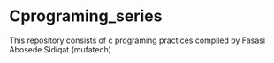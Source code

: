 # Cprograming_series
This repository consists of c programing practices compiled by Fasasi Abosede Sidiqat (mufatech)
